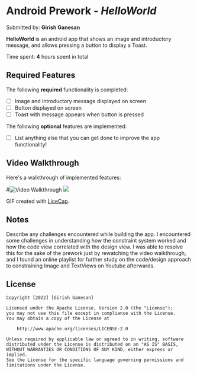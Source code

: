 # Android Prework - *HelloWorld*

Submitted by: **Girish Ganesan**

**HelloWorld** is an android app that shows an image and introductory message, and allows pressing a button to display a Toast. 

Time spent: **4** hours spent in total

## Required Features

The following **required** functionality is completed:

* [ ] Image and introductory message displayed on screen
* [ ] Button displayed on screen
* [ ] Toast with message appears when button is pressed 

The following **optional** features are implemented:

* [ ] List anything else that you can get done to improve the app functionality!

## Video Walkthrough

Here's a walkthrough of implemented features:

#<img src='https://imgur.com/a/XOStCTU.gif' title='Video Walkthrough' width='' alt='Video Walkthrough' />
<img src="https://i.imgur.com/a/XOStCTU.gif"/>

GIF created with [LiceCap](http://www.cockos.com/licecap/).

## Notes

Describe any challenges encountered while building the app.
I encountered some challenges in understanding how the constraint system worked and how the code view correlated with the design view. I was able to resolve this for the sake of the prework just by rewatching the video walkthrough, and I found an online playlist for further study on the code/design approach to constraining Image and TextViews on Youtube afterwards.

## License

    Copyright [2022] [Girish Ganesan]

    Licensed under the Apache License, Version 2.0 (the "License");
    you may not use this file except in compliance with the License.
    You may obtain a copy of the License at

        http://www.apache.org/licenses/LICENSE-2.0

    Unless required by applicable law or agreed to in writing, software
    distributed under the License is distributed on an "AS IS" BASIS,
    WITHOUT WARRANTIES OR CONDITIONS OF ANY KIND, either express or implied.
    See the License for the specific language governing permissions and
    limitations under the License.
